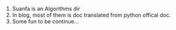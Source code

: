 1. Suanfa is an Algorithms dir
2. In blog, most of them is doc translated from python offical doc.
3. Some fun to be continue...
